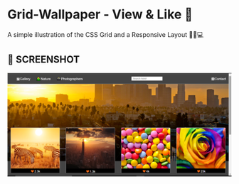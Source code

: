 # Grid-Wallpaper - View & Like 🧡

A simple illustration of the CSS Grid and a Responsive Layout 📲🔛💻

## 📸 SCREENSHOT

<img src ="img/gridgala.png" >

